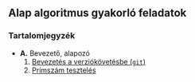 Alap algoritmus gyakorló feladatok
---

### Tartalomjegyzék

* **A.** Bevezető, alapozó
  1. [Bevezetés a verziókövetésbe (`git`)](./01-begin_git-basics/README.md)
  2. [Prímszám tesztelés](./02-prime-numbers/README.md)
